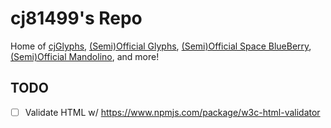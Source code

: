 # cj81499's Repo

Home of [cjGlyphs](https://www.reddit.com/r/iOSthemes/comments/2r45jz/custom_glyphsgotham_icons/), [(Semi)Official Glyphs](https://www.reddit.com/r/iOSthemes/comments/3hnz0d/release_semiofficial_glyphs_for_ios_8/), [(Semi)Official Space BlueBerry](https://www.reddit.com/r/iOSthemes/comments/3m29cs/release_semiofficial_space_blueberry_for_ios_8/), [(Semi)Official Mandolino](https://www.reddit.com/r/iOSthemes/comments/3nx516/release_semiofficial_mandolino_for_ios_8/), and more!

<!-- ## Configure githooks

```shell
git config core.hooksPath .githooks
```

## Update Packages

```shell
./ez_pkg.sh
```

## Compress Images

```shell
./png_compress.sh
``` -->

## TODO

- [ ] Validate HTML w/ <https://www.npmjs.com/package/w3c-html-validator>
